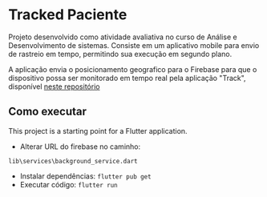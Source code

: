 # Tracked Paciente

Projeto desenvolvido como atividade avaliativa no curso de Análise e Desenvolvimento de sistemas. Consiste em um aplicativo mobile para envio de rastreio em tempo, permitindo sua execução em segundo plano.

A aplicação envia o posicionamento geografico para o Firebase para que o dispositivo possa ser monitorado em tempo real pela aplicação "Track", disponível [neste repositório](https://github.com/maitecr/track-person)

## Como executar

This project is a starting point for a Flutter application.
* Alterar URL do firebase no caminho:
```
lib\services\background_service.dart
```
* Instalar dependências: `flutter pub get`
* Executar código: `flutter run`
